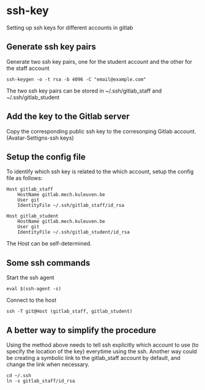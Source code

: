 # ssh-key
Setting up ssh keys for different accounts in gitlab


## Generate ssh key pairs
Generate two ssh key pairs, one for the student account and the other for the staff account

```
ssh-keygen -o -t rsa -b 4096 -C "email@example.com"
```
The two ssh key pairs can be stored in ~/.ssh/gitlab_staff and ~/.ssh/gitlab_student

## Add the key to the Gitlab server

Copy the corresponding public ssh key to the corresonping Gitlab account. (Avatar-Settigns-ssh keys)

## Setup the config file

To identify which ssh key is related to the which account, setup the config file as follows:

```
Host gitlab_staff
    HostName gitlab.mech.kuleuven.be
    User git
    IdentityFile ~/.ssh/gitlab_staff/id_rsa

Host gitlab_student
    HostName gitlab.mech.kuleuven.be
    User git
    IdentityFile ~/.ssh/gitlab_student/id_rsa
```

The Host can be self-determined.

## Some ssh commands
Start the ssh agent
```
eval $(ssh-agent -s)
```

Connect to the host
```
ssh -T git@Host (gitlab_staff, gitlab_student)
```

## A better way to simplify the procedure
Using the method above needs to tell ssh explicitly which account to use (to specify the location of the key) everytime using the ssh. Another way could be creating a symbolic link to the gitlab_staff account by default, and change the link when necessary.

```
cd ~/.ssh
ln -s gitlab_staff/id_rsa
```



